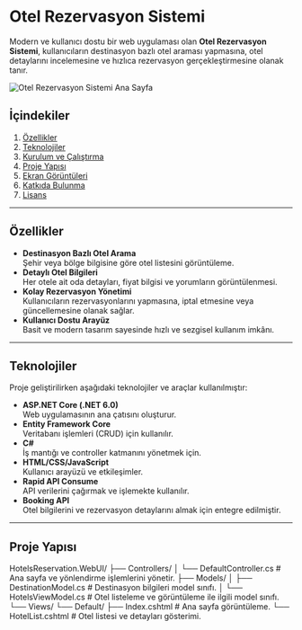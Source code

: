 # Otel Rezervasyon Sistemi

Modern ve kullanıcı dostu bir web uygulaması olan **Otel Rezervasyon Sistemi**, kullanıcıların destinasyon bazlı otel araması yapmasına, otel detaylarını incelemesine ve hızlıca rezervasyon gerçekleştirmesine olanak tanır.

![Otel Rezervasyon Sistemi Ana Sayfa](https://github.com/user-attachments/assets/fec64383-9e64-4525-b1a0-92933c7ec7ea)

## İçindekiler
1. [Özellikler](#özellikler)
2. [Teknolojiler](#teknolojiler)
3. [Kurulum ve Çalıştırma](#kurulum-ve-çalıştırma)
4. [Proje Yapısı](#proje-yapısı)
5. [Ekran Görüntüleri](#ekran-görüntüleri)
6. [Katkıda Bulunma](#katkıda-bulunma)
7. [Lisans](#lisans)

---

## Özellikler
- **Destinasyon Bazlı Otel Arama**  
  Şehir veya bölge bilgisine göre otel listesini görüntüleme.
- **Detaylı Otel Bilgileri**  
  Her otele ait oda detayları, fiyat bilgisi ve yorumların görüntülenmesi.
- **Kolay Rezervasyon Yönetimi**  
  Kullanıcıların rezervasyonlarını yapmasına, iptal etmesine veya güncellemesine olanak sağlar.
- **Kullanıcı Dostu Arayüz**  
  Basit ve modern tasarım sayesinde hızlı ve sezgisel kullanım imkânı.

---

## Teknolojiler
Proje geliştirilirken aşağıdaki teknolojiler ve araçlar kullanılmıştır:

- **ASP.NET Core (.NET 6.0)**  
  Web uygulamasının ana çatısını oluşturur.
- **Entity Framework Core**  
  Veritabanı işlemleri (CRUD) için kullanılır.
- **C#**  
  İş mantığı ve controller katmanını yönetmek için.
- **HTML/CSS/JavaScript**  
  Kullanıcı arayüzü ve etkileşimler.
- **Rapid API Consume**  
  API verilerini çağırmak ve işlemekte kullanılır.
- **Booking API**  
  Otel bilgilerini ve rezervasyon detaylarını almak için entegre edilmiştir.

---
## Proje Yapısı
HotelsReservation.WebUI/
├── Controllers/
│   └── DefaultController.cs        # Ana sayfa ve yönlendirme işlemlerini yönetir.
├── Models/
│   ├── DestinationModel.cs         # Destinasyon bilgileri model sınıfı.
│   └── HotelsViewModel.cs          # Otel listeleme ve görüntüleme ile ilgili model sınıfı.
└── Views/
    └── Default/
        ├── Index.cshtml            # Ana sayfa görüntüleme.
        └── HotelList.cshtml        # Otel listesi ve detayları gösterimi.




